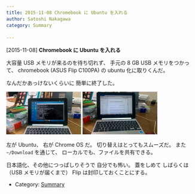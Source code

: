 ```yaml
---
title: 2015-11-08 Chromebook に Ubuntu を入れる
author: Satoshi Nakagawa
category: Summary

---
```


[2015-11-08] **Chromebook に Ubuntu を入れる** 

 大容量 USB メモリが来るのを待ち切れず、
手元の 8 GB USB メモリをつかって、
chromebook (ASUS Flip C100PA) の
ubuntu 化に取りくんだ。

 なんだかあっけないくらいに
簡単に終了した。

<a href="/pict/2015-11-08-flip-1.jpg"><img src="/pict/2015-11-08-flip-1.jpg" alt="Ubuntu" width="200"/></a>
<a href="/pict/2015-11-08-flip-2.jpg"><img src="/pict/2015-11-08-flip-2.jpg" alt="ChromeOS" width="200"/></a>

 左が Ubuntu、
右が Chrome OS だ。
切り替えはとってもスムーズだ。
また `~/Download` を通じて、
ローカルでも、ファイルを共有できる。

 日本語化、その他につっぱしりそうで
自分でも怖い。
蓋をしめて
しばらくは
（USB メモリが届くまで）
Flip は封印しておくことにする。

- Category: [Summary](https://merapano.github.io/categories.html#Summary)

